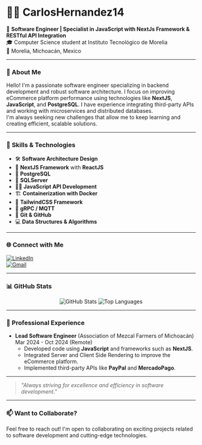 # 👨‍💻 CarlosHernandez14

🚀 **Software Engineer | Specialist in JavaScript with NextJs Framework & RESTful API Integration**  
🎓 Computer Science student at Instituto Tecnológico de Morelia  
📍 Morelia, Michoacán, Mexico  

---

### 🌟 About Me

Hello! I'm a passionate software engineer specializing in backend development and robust software architecture. I focus on improving eCommerce platform performance using technologies like **NextJS**, **JavaScript**, and **PostgreSQL**. I have experience integrating third-party APIs and working with microservices and distributed databases.  
I'm always seeking new challenges that allow me to keep learning and creating efficient, scalable solutions.

---

### 🔧 **Skills & Technologies**  

- 🛠️ **Software Architecture Design**  
- 🚀 **NextJS Framework** with **ReactJS**  
- 🐘 **PostgreSQL**
- 🐘 **SQLServer**
- 🧑‍💻 **JavaScript API Development**  
- 🏗️ **Containerization with Docker**  
- 🎨 **TailwindCSS Framework**  
- 🔄 **gRPC / MQTT**  
- 📂 **Git & GitHub**  
- 💻 **Data Structures & Algorithms**  

---

### 🌐 Connect with Me

[![LinkedIn](https://img.shields.io/badge/-LinkedIn-blue?style=for-the-badge&logo=linkedin)](https://www.linkedin.com/in/carlos-hernandez-cortes-1b5693243/)  
[![Gmail](https://img.shields.io/badge/-Gmail-red?style=for-the-badge&logo=gmail&logoColor=white)](mailto:carloskvpchc@gmail.com)  

---

### 📊 GitHub Stats

<div align="center">
  <img src="https://github-readme-stats.vercel.app/api?username=CarlosHernandez14&show_icons=true&theme=radical" alt="GitHub Stats" />
  <img src="https://github-readme-stats.vercel.app/api/top-langs/?username=CarlosHernandez14&layout=compact&theme=radical" alt="Top Languages" />
</div>

---

### 💼 Professional Experience

- **Lead Software Engineer** (Association of Mezcal Farmers of Michoacán)  
  Mar 2024 - Oct 2024 (Remote)  
  - Developed code using **JavaScript** and frameworks such as **NextJS**.
  - Integrated Server and Client Side Rendering to improve the eCommerce platform.
  - Implemented third-party APIs like **PayPal** and **MercadoPago**.

---

> _"Always striving for excellence and efficiency in software development."_

---

### 📫 Want to Collaborate?  
Feel free to reach out! I'm open to collaborating on exciting projects related to software development and cutting-edge technologies.
